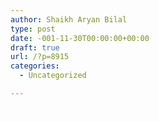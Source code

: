 ```yaml
---
author: Shaikh Aryan Bilal
type: post
date: -001-11-30T00:00:00+00:00
draft: true
url: /?p=8915
categories:
  - Uncategorized

---
```

<span style="color: #ffffff;">&#8211;</span>